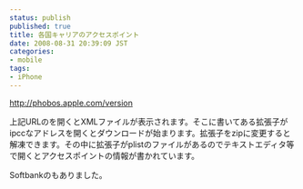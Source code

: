 ```yaml
---
status: publish
published: true
title: 各国キャリアのアクセスポイント
date: 2008-08-31 20:39:09 JST
categories:
- mobile
tags:
- iPhone
---
```

<a href="http://phobos.apple.com/version">http://phobos.apple.com/version</a>

上記URLのを開くとXMLファイルが表示されます。そこに書いてある拡張子がipccなアドレスを開くとダウンロードが始まります。拡張子をzipに変更すると解凍できます。その中に拡張子がplistのファイルがあるのでテキストエディタ等で開くとアクセスポイントの情報が書かれています。

Softbankのもありました。
